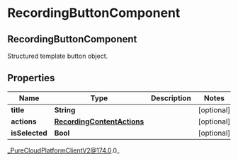 # RecordingButtonComponent

## RecordingButtonComponent
Structured template button object.

## Properties

|Name | Type | Description | Notes|
|------------ | ------------- | ------------- | -------------|
| **title** | **String** |  | [optional] |
| **actions** | [**RecordingContentActions**](RecordingContentActions) |  | [optional] |
| **isSelected** | **Bool** |  | [optional] |



_PureCloudPlatformClientV2@174.0.0_
